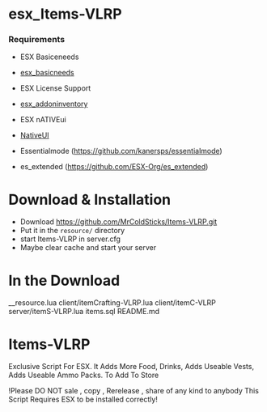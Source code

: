 # esx_Items-VLRP

### Requirements
 * ESX Basiceneeds
 * [esx_basicneeds](https://github.com/ESX-Org/esx_basicneeds)
  
 * ESX License Support
 * [esx_addoninventory](https://github.com/ESX-Org/esx_addoninventory)

 * ESX nATIVEui
 * [NativeUI](https://github.com/Guad/NativeUI)
 
 * Essentialmode (https://github.com/kanersps/essentialmode)
 * es_extended (https://github.com/ESX-Org/es_extended)

# Download & Installation
- Download https://github.com/MrColdSticks/Items-VLRP.git
- Put it in the `resource/` directory
- start Items-VLRP in server.cfg
- Maybe clear cache and start your server

# In the Download
__resource.lua
client/itemCrafting-VLRP.lua
client/itemC-VLRP
server/itemS-VLRP.lua
items.sql
README.md

# Items-VLRP
Exclusive Script For ESX. It Adds More Food, Drinks, Adds Useable Vests, Adds Useable Ammo Packs. To Add To Store   

!Please DO NOT sale , copy , Rerelease , share of any kind to anybody  This Script Requires ESX to be installed correctly!
